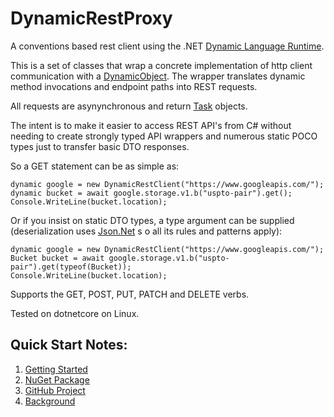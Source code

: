 DynamicRestProxy
================

A conventions based rest client using the .NET 
[Dynamic Language Runtime](http://msdn.microsoft.com/en-us/library/dd233052(v=vs.110).aspx). 

This is a set of classes that wrap a concrete implementation of http client communication with a
[DynamicObject](http://msdn.microsoft.com/en-us/library/system.dynamic.dynamicobject(v=vs.110).aspx). 
The wrapper translates dynamic method invocations and endpoint paths into REST requests. 

All requests are asynynchronous and return [Task](https://msdn.microsoft.com/en-us/library/system.threading.tasks.task(v=vs.110).aspx) objects.

The intent is to make it easier to access REST API's from C# without needing to create strongly typed API wrappers and 
numerous static POCO types just to transfer basic DTO responses. 

So a GET statement can be as simple as:

    dynamic google = new DynamicRestClient("https://www.googleapis.com/");
    dynamic bucket = await google.storage.v1.b("uspto-pair").get();
    Console.WriteLine(bucket.location);

Or if you insist on static DTO types, a type argument can be supplied (deserialization uses [Json.Net](http://json.codeplex.com/) s
o all its rules and patterns apply):

    dynamic google = new DynamicRestClient("https://www.googleapis.com/");
    Bucket bucket = await google.storage.v1.b("uspto-pair").get(typeof(Bucket));
    Console.WriteLine(bucket.location);

Supports the GET, POST, PUT, PATCH and DELETE verbs.

Tested on dotnetcore on Linux.
    
## Quick Start Notes:
1. [Getting Started](articles/getting-started.md)
2. [NuGet Package](https://www.nuget.org/packages/DynamicRestProxy/)
3. [GitHub Project](https://github.com/dkackman/DynamicRestProxy/)
4. [Background](https://www.codeproject.com/Articles/762189/A-Dynamic-Rest-Client-Proxy-with-the-DLR)